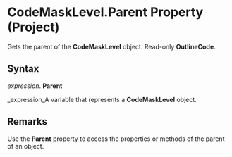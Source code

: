 
# CodeMaskLevel.Parent Property (Project)

Gets the parent of the  **CodeMaskLevel** object. Read-only **OutlineCode**.


## Syntax

 _expression_. **Parent**

 _expression_A variable that represents a  **CodeMaskLevel** object.


## Remarks

Use the  **Parent** property to access the properties or methods of the parent of an object.

